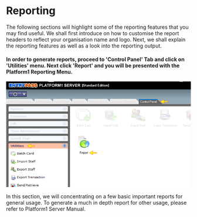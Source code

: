 # Reporting

The following sections will highlight some of the reporting features that you may find useful. We shall first introduce on how to customise the report headers to reflect your organisation name and logo. Next, we shall explain the reporting features as well as a look into the reporting output. 

#### In order to generate reports, proceed to 'Control Panel' Tab and click on 'Utilities' menu. Next click 'Report' and you will be presented with the Platform1 Reporting Menu.

![](../.gitbook/assets/untitled1%20%289%29.png)

In this section, we will concentrating on a few basic important reports for general usage. To generate a much in depth report for other usage, please refer to Platform1 Server Manual.

